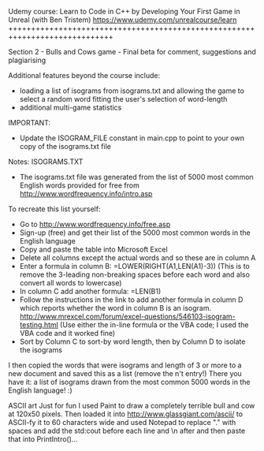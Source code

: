 Udemy course: Learn to Code in C++ by Developing Your First Game in Unreal
(with Ben Tristem)
https://www.udemy.com/unrealcourse/learn
+++++++++++++++++++++++++++++++++++++++++++++++++++++++++++++++++++++++++++++

Section 2 - Bulls and Cows game - Final beta
for comment, suggestions and plagiarising

Additional features beyond the course include:
- loading a list of isograms from isograms.txt and allowing the game to select a random word fitting the user's selection of word-length
- additional multi-game statistics

IMPORTANT:
- Update the ISOGRAM_FILE constant in main.cpp to point to your own copy of the isograms.txt file

Notes:
ISOGRAMS.TXT
- The isograms.txt file was generated from the list of 5000 most common English words provided for 
free from http://www.wordfrequency.info/intro.asp

To recreate this list yourself:
- Go to http://www.wordfrequency.info/free.asp
- Sign-up (free) and get their list of the 5000 most common words in the English language
- Copy and paste the table into Microsoft Excel
- Delete all columns except the actual words and so these are in column A
- Enter a formula in column B: =LOWER(RIGHT(A1,LEN(A1)-3))
  (This is to remove the 3-leading non-breaking spaces before each word and also convert all words to lowercase)
- In column C add another formula: =LEN(B1)
- Follow the instructions in the link to add another formula in column D which reports whether the word in column B is an isogram.
    http://www.mrexcel.com/forum/excel-questions/546103-isogram-testing.html
    (Use either the in-line formula or the VBA code; I used the VBA code and it worked fine)
- Sort by Column C to sort-by word length, then by Column D to isolate the isograms

I then copied the words that were isograms and length of 3 or more to a new document and saved this as a list (remove the n't entry!)
There you have it: a list of isograms drawn from the most common 5000 words in the English language! :)

ASCII art
Just for fun I used Paint to draw a completely terrible bull and cow at 120x50 pixels.
Then loaded it into http://www.glassgiant.com/ascii/ to ASCII-fy it to 60 characters wide and used Notepad to replace "." with spaces and add the std:cout before each line and \n after and then paste that into PrintIntro()...
